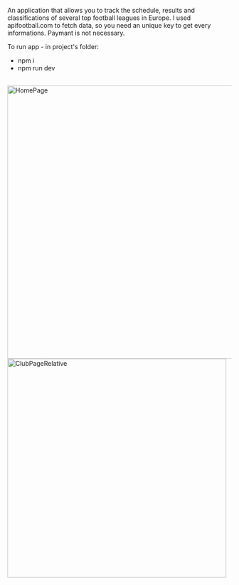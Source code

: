 An application that allows you to track the schedule, results and classifications of several top football leagues in Europe.
I used apifootball.com to fetch data, so you need an unique key to get every informations. Paymant is not necessary.

To run app - in project's folder:
- npm i
- npm run dev
<br>
<img width="614" alt="HomePage" src="https://github.com/kubagoly97/useScore/assets/142389870/b5ebd5b5-24a2-4582-858c-eaee6f69b15c">
<br>
<img width="492" alt="ClubPageRelative" src="https://github.com/kubagoly97/useScore/assets/142389870/967fd98d-cf02-41bd-9e72-d7dbf39e06eb">


